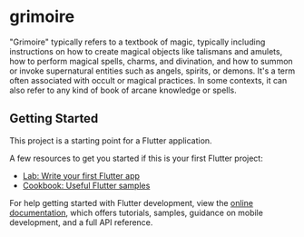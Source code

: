 # grimoire

"Grimoire" typically refers to a textbook of magic, typically including instructions on how to create magical objects like talismans and amulets, how to perform magical spells, charms, and divination, and how to summon or invoke supernatural entities such as angels, spirits, or demons. It's a term often associated with occult or magical practices. In some contexts, it can also refer to any kind of book of arcane knowledge or spells.

## Getting Started

This project is a starting point for a Flutter application.

A few resources to get you started if this is your first Flutter project:

- [Lab: Write your first Flutter app](https://docs.flutter.dev/get-started/codelab)
- [Cookbook: Useful Flutter samples](https://docs.flutter.dev/cookbook)

For help getting started with Flutter development, view the
[online documentation](https://docs.flutter.dev/), which offers tutorials,
samples, guidance on mobile development, and a full API reference.
